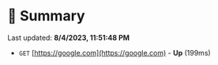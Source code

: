 # 📖 Summary
Last updated: **8/4/2023, 11:51:48 PM**

- `GET` [https://google.com](https://google.com) - **Up** (199ms)
